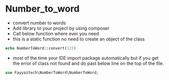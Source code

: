 # Number_to_word

- convert number to words
- Add library to your project by using composer 
- Call below function where ever you need
- this is a static function no need to create an object of the class

```php
echo NumberToWord::convert(123)
```

- most of the time your IDE import package automatically but if you get the error of class not found and do past below line on the top of the file.
```php
use Fayyaztech\NumberToWord\NumberToWord;
```
